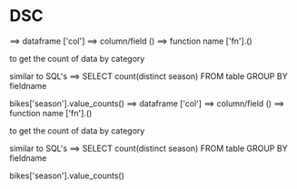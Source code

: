 # DSC
<df>   ==> dataframe
['col'] ==> column/field
<fn>() ==> function name
<df>['fn'].<fn>()

to get the count of data by category 

similar to SQL's ==> SELECT count(distinct season) FROM table GROUP BY fieldname

bikes['season'].value_counts()<df>   ==> dataframe
['col'] ==> column/field
<fn>() ==> function name
<df>['fn'].<fn>()

to get the count of data by category 

similar to SQL's ==> SELECT count(distinct season) FROM table GROUP BY fieldname

bikes['season'].value_counts()
